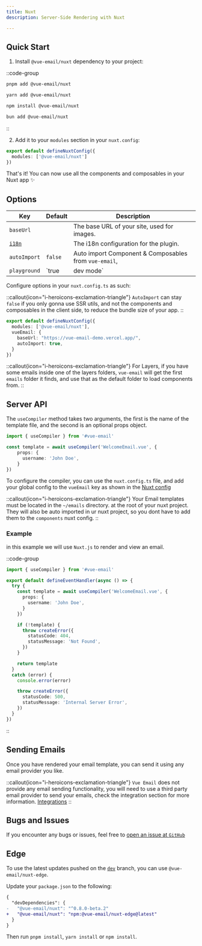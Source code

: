 ```yaml
---
title: Nuxt
description: Server-Side Rendering with Nuxt

---
```


## Quick Start

1. Install `@vue-email/nuxt` dependency to your project:

::code-group

```sh [pnpm]
pnpm add @vue-email/nuxt
```

```bash [yarn]
yarn add @vue-email/nuxt
```

```bash [npm]
npm install @vue-email/nuxt
```

```bash [bun]
bun add @vue-email/nuxt
```

::

2. Add it to your `modules` section in your `nuxt.config`:

```ts [nuxt.config.ts]
export default defineNuxtConfig({
  modules: ['@vue-email/nuxt']
})
```

That's it! You can now use all the components and composables in your Nuxt app ✨

## Options

| Key                      | Default                | Description                                      |
| ------------------------ | ---------------------- | ------------------------------------------------ |
| `baseUrl`                 |                    | The base URL of your site, used for images.    |
| [`i18n`](/plugins/i18n)                 |                 | The i18n configuration for the plugin.                      |
| `autoImport`                  | `false`        | Auto import Component & Composables from `vue-email`,                         |
| `playground`         | `true | dev mode`          | Show playground inside of nuxt devtools   |

Configure options in your `nuxt.config.ts` as such:


::callout{icon="i-heroicons-exclamation-triangle"}
`AutoImport` can stay `false` if you only gonna use SSR utils, and not the components and composables in the client side, to reduce the bundle size of your app.
::


```ts [nuxt.config.ts]
export default defineNuxtConfig({
  modules: ['@vue-email/nuxt'],
  vueEmail: {
    baseUrl: "https://vue-email-demo.vercel.app/",
    autoImport: true,
  }
})
```
::callout{icon="i-heroicons-exclamation-triangle"}
For Layers, if you have some emails inside one of the layers folders, `vue-email` will get the first `emails` folder it finds, and use that as the default folder to load components from.
::


## Server API

The `useCompiler` method takes two arguments, the first is the name of the template file, and the second is an optional props object.

```ts
import { useCompiler } from '#vue-email'

const template = await useCompiler('WelcomeEmail.vue', {
    props: {
      username: 'John Doe',
    }
})

```

To configure the compiler, you can use the `nuxt.config.ts` file, and add your global config to the `vueEmail` key as shown in the [Nuxt config](/getting-started/installation#options) 

::callout{icon="i-heroicons-exclamation-triangle"}
Your Email templates must be located in the `~/emails` directory. at the root of your nuxt project.
They will also be auto imported in ur nuxt project, so you dont have to add them to the `components` nuxt config.
::


### Example

in this example we will use `Nuxt.js` to render and view an email.

::code-group

```ts [Nuxt 3]
import { useCompiler } from '#vue-email'

export default defineEventHandler(async () => {
  try {
    const template = await useCompiler('WelcomeEmail.vue', {
      props: {
        username: 'John Doe',
      }
    })

    if (!template) {
      throw createError({
        statusCode: 404,
        statusMessage: 'Not Found',
      })
    }

    return template
  }
  catch (error) {
    console.error(error)

    throw createError({
      statusCode: 500,
      statusMessage: 'Internal Server Error',
    })
  }
})

```

::

## Sending Emails

Once you have rendered your email template, you can send it using any email provider you like.

::callout{icon="i-heroicons-exclamation-triangle"}
`Vue Email` does not provide any email sending functionality, you will need to use a third party email provider to send your emails, check the integration section for more information. [Integrations](/integrations/mailersend)
::

## Bugs and Issues

If you encounter any bugs or issues, feel free to [open an issue at `GitHub`](https://github.com/vue-email/nuxt/issues)


## Edge

To use the latest updates pushed on the [`dev`](https://github.com/vue-email/nuxt/tree/dev) branch, you can use `@vue-email/nuxt-edge`.

Update your `package.json` to the following:

```diff [package.json]
{
  "devDependencies": {
-   "@vue-email/nuxt": "^0.8.0-beta.2"
+   "@vue-email/nuxt": "npm:@vue-email/nuxt-edge@latest"
  }
}
```

Then run `pnpm install`, `yarn install` or `npm install`.
